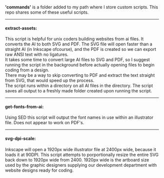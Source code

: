 <strong>'commands'</strong> is a folder added to my path where I store custom scripts.  This repo shares some of these useful scripts.
<hr>
<h4>extract-assets:</h4>
<p>
	This script is helpful for unix coders building websites from ai files. It converts the AI to both SVG and PDF.   The SVG file will open faster than a straight AI (in Inkscape ofcourse), and the PDF is created so we can export raw ANSI text with no ligatures.<br>
	It takes some time to convert large AI files to SVG and PDF, so I suggest running the script in the background before actually opening files to begin coding from a design.<br>
	There may be a way to skip converting to PDF and extract the text straight from SVG, that would speed up the process.<br>
	The script runs within a directory on all AI files in the directory.  The script saves all output to a freshly made folder created upon running the script.<br>
</p>
<hr>
<h4>get-fonts-from-ai:</h4>
<p>
	Using SED this script will output the font names in use within an illustrator file.  Does not appear to work on PDF's.
</p>
<hr>
<h4>svg-dpi-scale:</h4>
<p>
	Inkscape will open a 1920px wide illustrator file at 2400px wide, because it loads it at 90DPI.  This script attempts to porportionally resize the entire SVG back down to 1920px wide from 2400. 1920px wide is the artboard size used by the graphic designers supplying our development department with website designs ready for coding.
</p>
